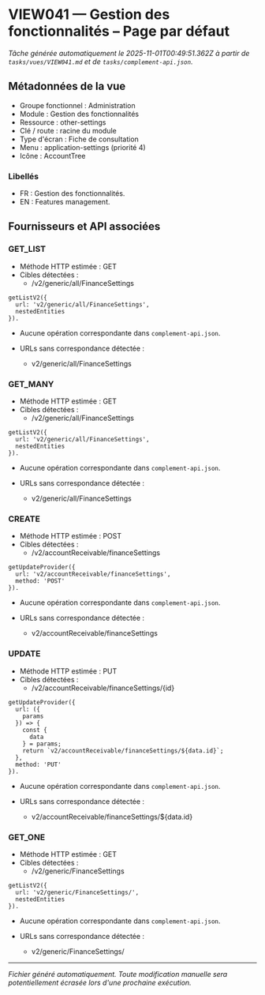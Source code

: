 # VIEW041 — Gestion des fonctionnalités – Page par défaut

_Tâche générée automatiquement le 2025-11-01T00:49:51.362Z à partir de `tasks/vues/VIEW041.md` et de `tasks/complement-api.json`._

## Métadonnées de la vue

- Groupe fonctionnel : Administration
- Module : Gestion des fonctionnalités
- Ressource : other-settings
- Clé / route : racine du module
- Type d'écran : Fiche de consultation
- Menu : application-settings (priorité 4)
- Icône : AccountTree

### Libellés
- FR : Gestion des fonctionnalités.
- EN : Features management.

## Fournisseurs et API associées

### GET_LIST

- Méthode HTTP estimée : GET
- Cibles détectées :
  - /v2/generic/all/FinanceSettings

```text
getListV2({
  url: 'v2/generic/all/FinanceSettings',
  nestedEntities
}).
```

- Aucune opération correspondante dans `complement-api.json`.

- URLs sans correspondance détectée :
  - v2/generic/all/FinanceSettings

### GET_MANY

- Méthode HTTP estimée : GET
- Cibles détectées :
  - /v2/generic/all/FinanceSettings

```text
getListV2({
  url: 'v2/generic/all/FinanceSettings',
  nestedEntities
}).
```

- Aucune opération correspondante dans `complement-api.json`.

- URLs sans correspondance détectée :
  - v2/generic/all/FinanceSettings

### CREATE

- Méthode HTTP estimée : POST
- Cibles détectées :
  - /v2/accountReceivable/financeSettings

```text
getUpdateProvider({
  url: 'v2/accountReceivable/financeSettings',
  method: 'POST'
}).
```

- Aucune opération correspondante dans `complement-api.json`.

- URLs sans correspondance détectée :
  - v2/accountReceivable/financeSettings

### UPDATE

- Méthode HTTP estimée : PUT
- Cibles détectées :
  - /v2/accountReceivable/financeSettings/{id}

```text
getUpdateProvider({
  url: ({
    params
  }) => {
    const {
      data
    } = params;
    return `v2/accountReceivable/financeSettings/${data.id}`;
  },
  method: 'PUT'
}).
```

- Aucune opération correspondante dans `complement-api.json`.

- URLs sans correspondance détectée :
  - v2/accountReceivable/financeSettings/${data.id}

### GET_ONE

- Méthode HTTP estimée : GET
- Cibles détectées :
  - /v2/generic/FinanceSettings

```text
getListV2({
  url: 'v2/generic/FinanceSettings/',
  nestedEntities
}).
```

- Aucune opération correspondante dans `complement-api.json`.

- URLs sans correspondance détectée :
  - v2/generic/FinanceSettings/

---

_Fichier généré automatiquement. Toute modification manuelle sera potentiellement écrasée lors d'une prochaine exécution._
